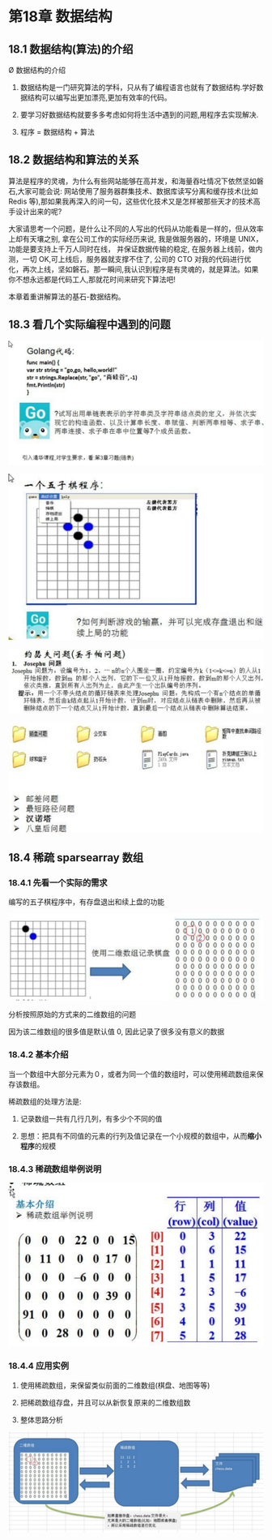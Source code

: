 # 第18章 数据结构

## 18.1 数据结构(算法)的介绍

Ø 数据结构的介绍

1) 数据结构是一门研究算法的学科，只从有了编程语言也就有了数据结构.学好数据结构可以编写出更加漂亮,更加有效率的代码。

2) 要学习好数据结构就要多多考虑如何将生活中遇到的问题,用程序去实现解决.

3) 程序 = 数据结构 + 算法

## 18.2 数据结构和算法的关系

算法是程序的灵魂，为什么有些网站能够在高并发，和海量吞吐情况下依然坚如磐石,大家可能会说: 网站使用了服务器群集技术、数据库读写分离和缓存技术(比如 Redis 等),那如果我再深入的问一句，这些优化技术又是怎样被那些天才的技术高手设计出来的呢?

大家请思考一个问题，是什么让不同的人写出的代码从功能看是一样的，但从效率上却有天壤之别, 拿在公司工作的实际经历来说, 我是做服务器的，环境是 UNIX，功能是要支持上千万人同时在线， 并保证数据传输的稳定, 在服务器上线前，做内测，一切 OK,可上线后，服务器就支撑不住了,  公司的 CTO 对我的代码进行优化，再次上线，坚如磐石。那一瞬间,我认识到程序是有灵魂的，就是算法。如果你不想永远都是代码工人,那就花时间来研究下算法吧!

本章着重讲解算法的基石-数据结构。

## 18.3 看几个实际编程中遇到的问题

![image-20230225201339593](数据结构.assets/image-20230225201339593.png)

![image-20230225201416701](数据结构.assets/image-20230225201416701.png)

![image-20230225201426387](数据结构.assets/image-20230225201426387.png)

![image-20230225201623675](数据结构.assets/image-20230225201623675.png)

## 18.4 稀疏 sparsearray 数组

### 18.4.1 先看一个实际的需求

编写的五子棋程序中，有存盘退出和续上盘的功能

![image-20230225225335655](数据结构.assets/image-20230225225335655.png)

分析按照原始的方式来的二维数组的问题

因为该二维数组的很多值是默认值 0, 因此记录了很多没有意义的数据

### 18.4.2 基本介绍

当一个数组中大部分元素为０，或者为同一个值的数组时，可以使用稀疏数组来保存该数组。

稀疏数组的处理方法是:

1) 记录数组一共有几行几列，有多少个不同的值

2) 思想：把具有不同值的元素的行列及值记录在一个小规模的数组中，从而**缩小程序**的规模

### 18.4.3 稀疏数组举例说明

![image-20230225225449502](数据结构.assets/image-20230225225449502.png)

### 18.4.4 应用实例

1) 使用稀疏数组，来保留类似前面的二维数组(棋盘、地图等等)

2) 把稀疏数组存盘，并且可以从新恢复原来的二维数组数

3) 整体思路分析

![image-20230225225527953](数据结构.assets/image-20230225225527953.png)